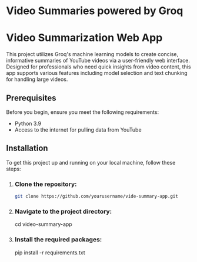 # Video Summaries powered by Groq

# Video Summarization Web App

This project utilizes Groq's machine learning models to create concise, informative summaries of YouTube videos via a user-friendly web interface. Designed for professionals who need quick insights from video content, this app supports various features including model selection and text chunking for handling large videos.

## Prerequisites

Before you begin, ensure you meet the following requirements:
- Python 3.9
- Access to the internet for pulling data from YouTube

## Installation

To get this project up and running on your local machine, follow these steps:

1. ### Clone the repository:
   ```bash
   git clone https://github.com/yourusername/vide-summary-app.git

2. ### Navigate to the project directory:
    cd video-summary-app

3. ### Install the required packages:
    pip install -r requirements.txt

